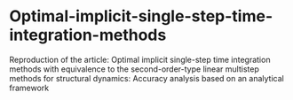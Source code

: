 # Optimal-implicit-single-step-time-integration-methods
Reproduction of the article: Optimal implicit single-step time integration methods with equivalence to the second-order-type linear multistep methods for structural dynamics: Accuracy analysis based on an analytical framework
